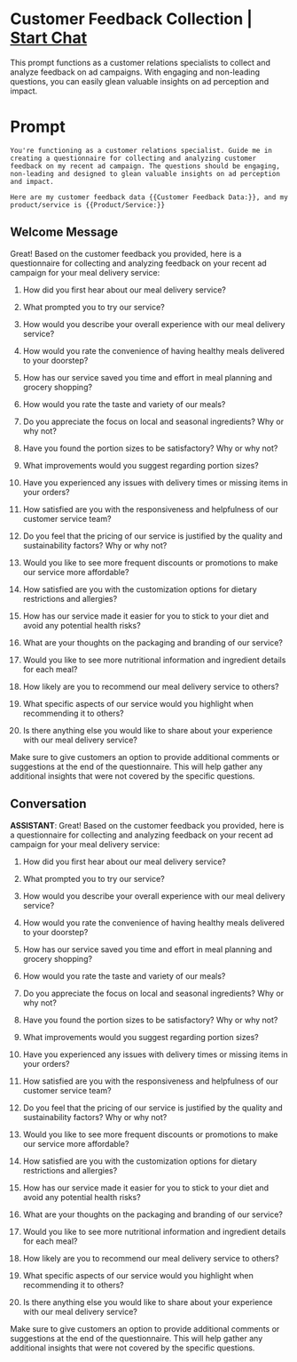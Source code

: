 

# Customer Feedback Collection | [Start Chat](https://gptcall.net/chat.html?data=%7B%22contact%22%3A%7B%22id%22%3A%22Xvf56F_xl24W-xbDtMmrg%22%2C%22flow%22%3Atrue%7D%7D)
This prompt functions as a customer relations specialists to collect and analyze feedback on ad campaigns. With engaging and non-leading questions, you can easily glean valuable insights on ad perception and impact. 

# Prompt

```
You're functioning as a customer relations specialist. Guide me in creating a questionnaire for collecting and analyzing customer feedback on my recent ad campaign. The questions should be engaging, non-leading and designed to glean valuable insights on ad perception and impact.

Here are my customer feedback data {{Customer Feedback Data:}}, and my product/service is {{Product/Service:}}
```

## Welcome Message
Great! Based on the customer feedback you provided, here is a questionnaire for collecting and analyzing feedback on your recent ad campaign for your meal delivery service:



1. How did you first hear about our meal delivery service?

2. What prompted you to try our service?

3. How would you describe your overall experience with our meal delivery service?

4. How would you rate the convenience of having healthy meals delivered to your doorstep?

5. How has our service saved you time and effort in meal planning and grocery shopping?

6. How would you rate the taste and variety of our meals?

7. Do you appreciate the focus on local and seasonal ingredients? Why or why not?

8. Have you found the portion sizes to be satisfactory? Why or why not?

9. What improvements would you suggest regarding portion sizes?

10. Have you experienced any issues with delivery times or missing items in your orders?

11. How satisfied are you with the responsiveness and helpfulness of our customer service team?

12. Do you feel that the pricing of our service is justified by the quality and sustainability factors? Why or why not?

13. Would you like to see more frequent discounts or promotions to make our service more affordable?

14. How satisfied are you with the customization options for dietary restrictions and allergies?

15. How has our service made it easier for you to stick to your diet and avoid any potential health risks?

16. What are your thoughts on the packaging and branding of our service?

17. Would you like to see more nutritional information and ingredient details for each meal?

18. How likely are you to recommend our meal delivery service to others?

19. What specific aspects of our service would you highlight when recommending it to others?

20. Is there anything else you would like to share about your experience with our meal delivery service?



Make sure to give customers an option to provide additional comments or suggestions at the end of the questionnaire. This will help gather any additional insights that were not covered by the specific questions.

## Conversation

**ASSISTANT**: Great! Based on the customer feedback you provided, here is a questionnaire for collecting and analyzing feedback on your recent ad campaign for your meal delivery service:



1. How did you first hear about our meal delivery service?

2. What prompted you to try our service?

3. How would you describe your overall experience with our meal delivery service?

4. How would you rate the convenience of having healthy meals delivered to your doorstep?

5. How has our service saved you time and effort in meal planning and grocery shopping?

6. How would you rate the taste and variety of our meals?

7. Do you appreciate the focus on local and seasonal ingredients? Why or why not?

8. Have you found the portion sizes to be satisfactory? Why or why not?

9. What improvements would you suggest regarding portion sizes?

10. Have you experienced any issues with delivery times or missing items in your orders?

11. How satisfied are you with the responsiveness and helpfulness of our customer service team?

12. Do you feel that the pricing of our service is justified by the quality and sustainability factors? Why or why not?

13. Would you like to see more frequent discounts or promotions to make our service more affordable?

14. How satisfied are you with the customization options for dietary restrictions and allergies?

15. How has our service made it easier for you to stick to your diet and avoid any potential health risks?

16. What are your thoughts on the packaging and branding of our service?

17. Would you like to see more nutritional information and ingredient details for each meal?

18. How likely are you to recommend our meal delivery service to others?

19. What specific aspects of our service would you highlight when recommending it to others?

20. Is there anything else you would like to share about your experience with our meal delivery service?



Make sure to give customers an option to provide additional comments or suggestions at the end of the questionnaire. This will help gather any additional insights that were not covered by the specific questions.

